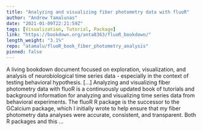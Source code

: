 ```yaml
---
title: "Analyzing and visualizing fiber photometry data with fluoR"
author: "Andrew Tamalunas"
date: "2021-01-09T22:21:59Z"
tags: [Visualization, Tutorial, Package]
link: "https://bookdown.org/anta8363/fluoR_bookdown/"
length_weight: "3.1%"
repo: "atamalu/fluoR_book_fiber_photometry_analysis"
pinned: false
---
```


A living bookdown document focused on exploration, visualization, and analysis of neurobiological time series data - especially in the context of testing behavioral hypothesis. [...] Analyzing and visualizing fiber photometry data with fluoR is a continuously updated book of tutorials and background information for analyzing and visualizing time series data from behavioral experiments. The fluoR R package is the successor to the GCalcium package, which I initially wrote to help ensure that my fiber photometry data analyses were accurate, consistent, and transparent. Both R packages and this ...
